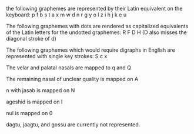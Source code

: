 the following graphemes are represented by their Latin equivalent on the keyboard: p f b s t a x m w d n r g y o l z i h j k e u 

The following graphemes with dots are rendered as capitalized equivalents of the Latin letters for the undotted graphemes: R F D H
(D also misses the diagonal stroke of d)

The following graphemes which would require digraphs in English are represented with single key strokes: S c x 

The velar and palatal nasals are mapped to q and Q

The remaining nasal of unclear quality is mapped on A 

n with jasab is mapped on N

ageshid is mapped on I

nul is mapped on 0

dagtu, jaagtu, and gossu are currently not represented. 

